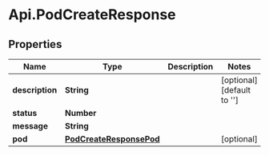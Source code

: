 # Api.PodCreateResponse

## Properties

Name | Type | Description | Notes
------------ | ------------- | ------------- | -------------
**description** | **String** |  | [optional] [default to &#39;&#39;]
**status** | **Number** |  | 
**message** | **String** |  | 
**pod** | [**PodCreateResponsePod**](PodCreateResponsePod.md) |  | [optional] 


